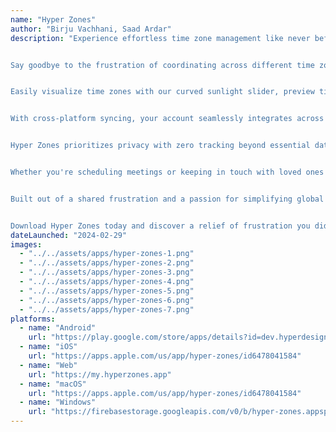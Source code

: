 ```yaml
---
name: "Hyper Zones"
author: "Birju Vachhani, Saad Ardar"
description: "Experience effortless time zone management like never before with Hyper Zones, the best solution for remote workers, global teams, and distant friends & families.


Say goodbye to the frustration of coordinating across different time zones and hello to seamless synchronization with our intuitive app.


Easily visualize time zones with our curved sunlight slider, preview times across locations with interactive sliders, and customize entities with colors and icons for personalized organization.


With cross-platform syncing, your account seamlessly integrates across all devices, ensuring your time zone data is always at your fingertips.


Hyper Zones prioritizes privacy with zero tracking beyond essential data, while customizable accessibility settings cater to your individual needs.


Whether you're scheduling meetings or keeping in touch with loved ones around the world, Hyper Zones revolutionizes time zone management with speed, accessibility, and unparalleled convenience.


Built out of a shared frustration and a passion for simplifying global connections, Hyper Zones is more than just an app — it's a solution crafted by remote workers. Our commitment to accessibility and speed means you can access your time zone data instantly, whether you're on your desktop, tablet, or smartphone.


Download Hyper Zones today and discover a relief of frustration you didn't realize you had."
dateLaunched: "2024-02-29"
images:
  - "../../assets/apps/hyper-zones-1.png"
  - "../../assets/apps/hyper-zones-2.png"
  - "../../assets/apps/hyper-zones-3.png"
  - "../../assets/apps/hyper-zones-4.png"
  - "../../assets/apps/hyper-zones-5.png"
  - "../../assets/apps/hyper-zones-6.png"
  - "../../assets/apps/hyper-zones-7.png"
platforms:
  - name: "Android"
    url: "https://play.google.com/store/apps/details?id=dev.hyperdesigned.hyperzones"
  - name: "iOS"
    url: "https://apps.apple.com/us/app/hyper-zones/id6478041584"
  - name: "Web"
    url: "https://my.hyperzones.app"
  - name: "macOS"
    url: "https://apps.apple.com/us/app/hyper-zones/id6478041584"
  - name: "Windows"
    url: "https://firebasestorage.googleapis.com/v0/b/hyper-zones.appspot.com/o/artifacts%2Fwindows%2FHyperZones-latest.exe?alt=media"
---
```

